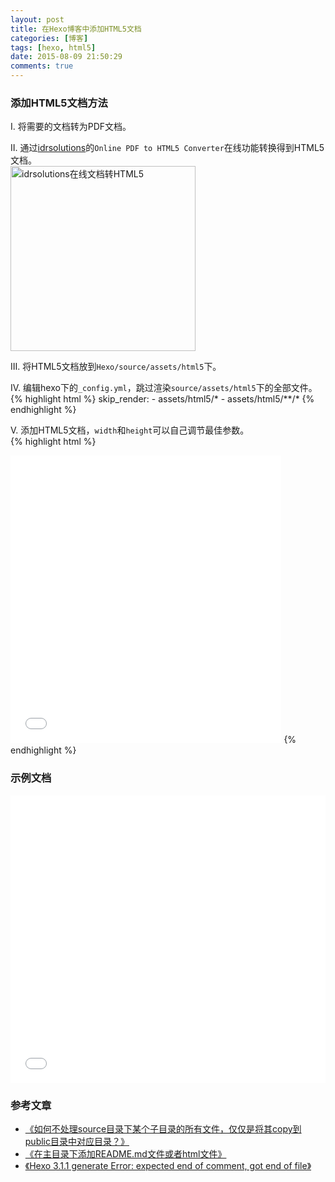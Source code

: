 ```yaml
---
layout: post
title: 在Hexo博客中添加HTML5文档
categories: [博客]
tags: [hexo, html5]
date: 2015-08-09 21:50:29
comments: true
---
```


### 添加HTML5文档方法
Ⅰ. 将需要的文档转为PDF文档。

Ⅱ. 通过[idrsolutions](https://www.idrsolutions.com/online-pdf-to-html5-converter/)的`Online PDF to HTML5 Converter`在线功能转换得到HTML5文档。  
<img src="{{ site.url }}/assets/blogImg/idrsolutions_doc_html5.png" width="296" alt="idrsolutions在线文档转HTML5"/>

Ⅲ. 将HTML5文档放到`Hexo/source/assets/html5`下。

Ⅳ. 编辑hexo下的`_config.yml`，跳过渲染`source/assets/html5`下的全部文件。  
{% highlight html %}
skip_render:
    - assets/html5/*
    - assets/html5/**/*
{% endhighlight %}

Ⅴ. 添加HTML5文档，`width`和`height`可以自己调节最佳参数。  
{% highlight html %}
<iframe width="86%" height="460" scrolling="auto" frameborder="0" src="HTML5网页地址"></iframe>
{% endhighlight %}

### 示例文档  
<iframe width="100%" height="460" scrolling="auto" frameborder="0" src="{{ site.url }}/assets/html5/pic_prepare/index.html"></iframe>

### 参考文章
* [《如何不处理source目录下某个子目录的所有文件，仅仅是将其copy到public目录中对应目录？》](https://github.com/hexojs/hexo/issues/1146)
* [《在主目录下添加README.md文件或者html文件》](https://xuanwo.org/2014/08/14/hexo-usual-problem/#u5728_u4E3B_u76EE_u5F55_u4E0B_u6DFB_u52A0README-md_u6587_u4EF6_u6216_u8005html_u6587_u4EF6)
* [《Hexo 3.1.1 generate Error: expected end of comment, got end of file》](https://github.com/hexojs/hexo/issues/1604)
